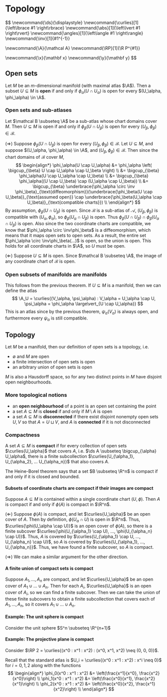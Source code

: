 # Topology

$$
\newcommand{\ds}{\displaystyle}
\newcommand{\curlies}[1]{\left\lbrace #1 \right\rbrace}
\newcommand{\abs}[1]{\left\lvert #1 \right\rvert}
\newcommand{\angles}[1]{\left\langle #1 \right\rangle}
\newcommand{\inv}[1]{#1^{-1}}

\newcommand{\A}{\mathcal A}
\newcommand{\RP}[1]{\R P^{#1}}

\newcommand{\x}{\mathbf x}
\newcommand{\y}{\mathbf y}
$$

## Open sets

Let $M$ be an $m$-dimensional manifold (with maximal atlas $\A$). Then a subset $U \subseteq M$ is **open** if and only if $\phi_\alpha(U \cap U_\alpha)$ is open for every $(U_\alpha, \phi_\alpha) \in \A$.

### Open sets and sub-atlases

Let $\mathcal B \subseteq \A$ be a sub-atlas whose chart domains cover $M$. Then $U \subseteq M$ is open if and only if $\phi_\beta(U \cap U_\beta)$ is open for every $(U_\beta, \phi_\beta) \in \mathcal B$.

($\Rightarrow$) Suppose $\phi_\beta(U \cap U_\beta)$ is open for every $(U_\beta, \phi_\beta) \in \mathcal B$. Let $U \subseteq M$, and suppose $(U_\alpha, \phi_\alpha) \in \A$, and $(U_\beta, \phi_\beta) \in \mathcal B$. Then since the chart domains of $\mathcal B$ cover $M$,
$$
\begin{align*}
\phi_\alpha(U \cap U_\alpha) &= \phi_\alpha \left( \bigcup_{\beta} U \cap U_\alpha \cap U_\beta \right) \\
&= \bigcup_{\beta} \phi_\alpha(U \cap U_\alpha \cap U_\beta) \\
&= \bigcup_{\beta} \phi_\alpha((U \cap U_\beta) \cap (U_\alpha \cap U_\beta)) \\
&= \bigcup_{\beta} \underbrace{\phi_\alpha \circ \inv \phi_\beta}_{\text{diffeomorphism}}(\underbrace{\phi_\beta(U \cap U_\beta)}_{\text{assumed open}} \cap \underbrace{\phi_\beta(U_\alpha \cap U_\beta)}_{\text{compatible charts}}) \\
\end{align*}
$$
By assumption, $\phi_\beta(U \cap U_\beta)$ is open. Since $\mathcal B$ is a sub-atlas of $\mathcal A$, $(U_\beta, \phi_\beta)$ is compatible with $(U_\alpha, \phi_\alpha)$, so $\phi_\beta(U_\alpha \cap U_\beta)$ is open. Thus $\phi_\beta(U \cap U_\beta) \cap \phi_\beta(U_\alpha \cap U_\beta)$ is open. Also since the two coordinate charts are compatible, we know that $\phi_\alpha \circ \inv\phi_\beta$ is a diffeomorphism, which means that it maps open sets to open sets. As a result, the entire set $\phi_\alpha \circ \inv\phi_\beta(...)$ is open, so the union is open. This holds for all coordinate charts in $\A$, so $U$ must be open.

($\Leftarrow$) Suppose $U \subseteq M$ is open. Since $\mathcal B \subseteq \A$, the image of any coordinate chart of $\mathcal B$ is open.

### Open subsets of manifolds are manifolds

This follows from the previous theorem. If $U \subseteq M$ is a manifold, then we can define the atlas
$$
\A_U = \curlies{(V_\alpha, \psi_\alpha) : V_\alpha = U_\alpha \cap U, \psi_\alpha = \phi_\alpha \large\vert_{U \cap U_\alpha}}
$$
This is an atlas since by the previous theorem, $\psi_\alpha(V_\alpha)$ is always open, and furthermore every $\psi_\alpha$ is still compatible.

## Topology

Let $M$ be a manifold, then our definition of open sets is a topology, i.e.

- $\emptyset$ and $M$ are open
- a finite intersection of open sets is open
- an arbitrary union of open sets is open

$M$ is also a Hausdorff space, so for any two distinct points in $M$ have disjoint open neighbourhoods.

### More topological notions

- an **open neighbourhood** of a point is an open set containing the point
- a set $A \subseteq M$ is **closed** if and only if $M \setminus A$ is open
- a set $A \subseteq M$ is **disconnected** if there exist disjoint nonempty open sets $U, V$ so that $A = U \sqcup V$, and $A$ is **connected** if it is not disconnected

### Compactness

A set $A \subseteq M$ is **compact** if for every collection of open sets $\curlies{U_\alpha}$ that covers $A$, i.e. $\ds A \subseteq \bigcup_{\alpha} U_\alpha$, there is a finite subcollection $\curlies{U_{\alpha_1}, U_{\alpha_2}, ... U_{\alpha_n}}$ that also covers $A$.

The Heine-Borel theorem says that a set $B \subseteq \R^n$ is compact if and only if it is closed and bounded.

#### Subsets of coordinate charts are compact if their images are compact

Suppose $A \subseteq M$ is contained within a single coordinate chart $(U, \phi)$. Then $A$ is compact if and only if $\phi(A)$ is compact in $\R^n$.

($\Leftarrow$) Suppose $\phi(A)$ is compact, and let $\curlies{U_\alpha}$ be an open cover of $A$. Then by definition, $\phi(U_\alpha \cap U)$ is open in $\R^n$. Thus, $\curlies{\phi(U_\alpha \cap U)}$ is an open cover of $\phi(A)$, so there is a finite subcover $\curlies{\phi(U_{\alpha_1} \cap U), ..., \phi(U_{\alpha_n} \cap U)}$. Thus, $A$ is covered by $\curlies{U_{\alpha_1} \cap U, ..., U_{\alpha_n} \cap U}$, so $A$ is covered by $\curlies{U_{\alpha_1}, ..., U_{\alpha_n}}$. Thus, we have found a finite subcover, so $A$ is compact.

($\Rightarrow$) We can make a similar argument for the other direction.

#### A finite union of compact sets is compact

Suppose $A_1, ..., A_n$ are compact, and let $\curlies{U_\alpha}$ be an open cover of $A_1 \cup ... \cup A_n$. Then for each $A_i$, $\curlies{U_\alpha}$ is an open cover of $A_i$, so we can find a finite subcover. Then we can take the union of these finite subcovers to obtain a finite subcollection that covers each of $A_1, ..., A_n$, so it covers $A_1 \cup ... \cup A_n$.

#### Example: The unit sphere is compact

Consider the unit sphere $S^n \subseteq \R^{n+1}$

#### Example: The projective plane is compact

Consider $\RP 2 = \curlies{(x^0 : x^1 : x^2) : (x^0, x^1, x^2) \neq (0, 0, 0)}$.

Recall that the standard atlas is $U_i = \curlies{(x^0 : x^1 : x^2) : x^i \neq 0}$ for $i = 0, 1, 2$ along with the functions
$$
\begin{align*}
\phi_0(x^0 : x^1 : x^2) &= \left(\frac{x^1}{x^0}, \frac{x^2}{x^0}\right) \\
\phi_1(x^0 : x^1 : x^2) &= \left(\frac{x^0}{x^1}, \frac{x^2}{x^1}\right) \\
\phi_2(x^0 : x^1 : x^2) &= \left(\frac{x^0}{x^2}, \frac{x^1}{x^2}\right) \\
\end{align*}
$$